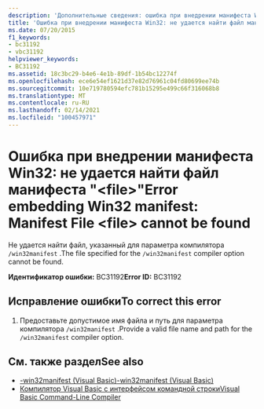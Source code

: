 ```yaml
---
description: 'Дополнительные сведения: ошибка при внедрении манифеста Win32: <file> не удается найти файл манифеста'
title: 'Ошибка при внедрении манифеста Win32: не удается найти файл манифеста "<file>"'
ms.date: 07/20/2015
f1_keywords:
- bc31192
- vbc31192
helpviewer_keywords:
- BC31192
ms.assetid: 18c3bc29-b4e6-4e1b-89df-1b54bc12274f
ms.openlocfilehash: ece6e54ef1621d37e82d76961c04fd80699ee74b
ms.sourcegitcommit: 10e719780594efc781b15295e499c66f316068b8
ms.translationtype: MT
ms.contentlocale: ru-RU
ms.lasthandoff: 02/14/2021
ms.locfileid: "100457971"
---
```

# <a name="error-embedding-win32-manifest-manifest-file-file-cannot-be-found"></a><span data-ttu-id="16ec4-103">Ошибка при внедрении манифеста Win32: не удается найти файл манифеста "\<file>"</span><span class="sxs-lookup"><span data-stu-id="16ec4-103">Error embedding Win32 manifest: Manifest File \<file> cannot be found</span></span>

<span data-ttu-id="16ec4-104">Не удается найти файл, указанный для параметра компилятора `/win32manifest` .</span><span class="sxs-lookup"><span data-stu-id="16ec4-104">The file specified for the `/win32manifest` compiler option cannot be found.</span></span>  
  
 <span data-ttu-id="16ec4-105">**Идентификатор ошибки:** BC31192</span><span class="sxs-lookup"><span data-stu-id="16ec4-105">**Error ID:** BC31192</span></span>  
  
## <a name="to-correct-this-error"></a><span data-ttu-id="16ec4-106">Исправление ошибки</span><span class="sxs-lookup"><span data-stu-id="16ec4-106">To correct this error</span></span>  
  
1. <span data-ttu-id="16ec4-107">Предоставьте допустимое имя файла и путь для параметра компилятора `/win32manifest` .</span><span class="sxs-lookup"><span data-stu-id="16ec4-107">Provide a valid file name and path for the `/win32manifest` compiler option.</span></span>  
  
## <a name="see-also"></a><span data-ttu-id="16ec4-108">См. также раздел</span><span class="sxs-lookup"><span data-stu-id="16ec4-108">See also</span></span>

- [<span data-ttu-id="16ec4-109">-win32manifest (Visual Basic)</span><span class="sxs-lookup"><span data-stu-id="16ec4-109">-win32manifest (Visual Basic)</span></span>](../reference/command-line-compiler/win32manifest.md)
- [<span data-ttu-id="16ec4-110">Компилятор Visual Basic с интерфейсом командной строки</span><span class="sxs-lookup"><span data-stu-id="16ec4-110">Visual Basic Command-Line Compiler</span></span>](../reference/command-line-compiler/index.md)
